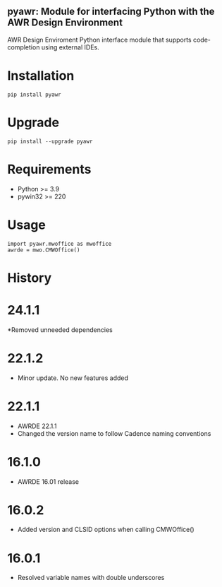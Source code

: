 ## pyawr: Module for interfacing Python with the AWR Design Environment 

AWR Design Enviroment Python interface module that supports code-completion using external IDEs. 

# Installation
    pip install pyawr

# Upgrade

    pip install --upgrade pyawr

# Requirements
* Python >= 3.9
* pywin32 >= 220

# Usage

    import pyawr.mwoffice as mwoffice
	awrde = mwo.CMWOffice()
	
# History

# 24.1.1
*Removed unneeded dependencies

# 22.1.2
* Minor update. No new features added

# 22.1.1
* AWRDE 22.1.1
* Changed the version name to follow Cadence naming conventions

# 16.1.0
* AWRDE 16.01 release

# 16.0.2
* Added version and CLSID options when calling CMWOffice()

# 16.0.1
* Resolved variable names with double underscores